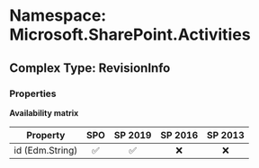 # Namespace: Microsoft.SharePoint.Activities

## Complex Type: RevisionInfo

### Properties

**Availability matrix**

Property | SPO | SP 2019 | SP 2016 | SP 2013
----------|:---:|:-------:|:-------:|:-------:
id (Edm.String) | ✅ | ✅ | ❌ | ❌
